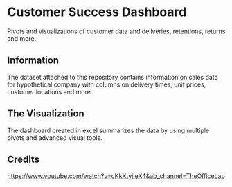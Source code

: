 # Customer Success Dashboard
Pivots and visualizations of customer data and deliveries, retentions, returns and more. 

## Information
The dataset attached to this repository contains information on sales data for hypothetical company with columns on delivery times, unit prices, customer locations and more.

## The Visualization 
The dashboard created in excel summarizes the data by using multiple pivots and advanced visual tools. 

## Credits
https://www.youtube.com/watch?v=cKkXtyjleX4&ab_channel=TheOfficeLab
